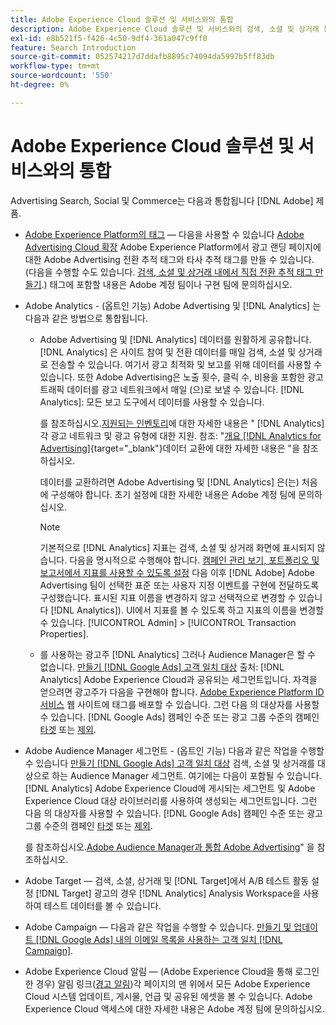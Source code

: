 ```yaml
---
title: Adobe Experience Cloud 솔루션 및 서비스와의 통합
description: Adobe Experience Cloud 솔루션 및 서비스와의 검색, 소셜 및 상거래 통합에 대해 알아봅니다.
exl-id: e8b521f5-f426-4c50-9df4-361a047c9ff0
feature: Search Introduction
source-git-commit: 052574217d7ddafb8895c74094da5997b5ff83db
workflow-type: tm+mt
source-wordcount: '550'
ht-degree: 0%

---
```


# Adobe Experience Cloud 솔루션 및 서비스와의 통합

Advertising Search, Social 및 Commerce는 다음과 통합됩니다 [!DNL Adobe] 제품.

* [Adobe Experience Platform의 태그](https://experienceleague.adobe.com/docs/experience-platform/tags/extensions/client/overview.html) — 다음을 사용할 수 있습니다 [Adobe Advertising Cloud 확장](https://exchange.adobe.com/apps/ec/100155) Adobe Experience Platform에서 광고 랜딩 페이지에 대한 Adobe Advertising 전환 추적 태그와 타사 추적 태그를 만들 수 있습니다. (다음을 수행할 수도 있습니다. [검색, 소셜 및 상거래 내에서 직접 전환 추적 태그 만들기](/help/search-social-commerce/tools/conversion-tag-generate.md).) 태그에 포함할 내용은 Adobe 계정 팀이나 구현 팀에 문의하십시오.

* Adobe Analytics - (옵트인 기능) Adobe Advertising 및 [!DNL Analytics] 는 다음과 같은 방법으로 통합됩니다.

   * Adobe Advertising 및 [!DNL Analytics] 데이터를 원활하게 공유합니다. [!DNL Analytics] 은 사이트 참여 및 전환 데이터를 매일 검색, 소셜 및 상거래로 전송할 수 있습니다. 여기서 광고 최적화 및 보고를 위해 데이터를 사용할 수 있습니다. 또한 Adobe Advertising은 노출 횟수, 클릭 수, 비용을 포함한 광고 트래픽 데이터를 광고 네트워크에서 매일 (으)로 보낼 수 있습니다. [!DNL Analytics]: 모든 보고 도구에서 데이터를 사용할 수 있습니다.

     를 참조하십시오.[지원되는 인벤토리](/help/search-social-commerce/introduction/supported-inventory.md)에 대한 자세한 내용은 &quot; [!DNL Analytics] 각 광고 네트워크 및 광고 유형에 대한 지원. 참조: &quot;[개요 [!DNL Analytics for Advertising]](https://experienceleague.adobe.com/docs/advertising/integrations/analytics/overview.html){target="_blank"}데이터 교환에 대한 자세한 내용은 &quot;을 참조하십시오.

     데이터를 교환하려면 Adobe Advertising 및 [!DNL Analytics] 은(는) 처음에 구성해야 합니다. 초기 설정에 대한 자세한 내용은 Adobe 계정 팀에 문의하십시오.

     >[!NOTE]
     >
     >기본적으로 [!DNL Analytics] 지표는 검색, 소셜 및 상거래 화면에 표시되지 않습니다. 다음을 명시적으로 수행해야 합니다. [캠페인 관리 보기, 포트폴리오 및 보고서에서 지표를 사용할 수 있도록 설정](/help/search-social-commerce/admin/transaction-properties/transaction-property-about.md) 다음 이후 [!DNL Adobe] Adobe Advertising 팀이 선택한 표준 또는 사용자 지정 이벤트를 구현에 전달하도록 구성했습니다. 표시된 지표 이름을 변경하지 않고 선택적으로 변경할 수 있습니다 [!DNL Analytics]). UI에서 지표를 볼 수 있도록 하고 지표의 이름을 변경할 수 있습니다. [!UICONTROL Admin] > [!UICONTROL Transaction Properties].

   * 를 사용하는 광고주 [!DNL Analytics] 그러나 Audience Manager은 할 수 없습니다. [만들기 [!DNL Google Ads] 고객 일치 대상](/help/search-social-commerce/campaign-management/campaigns/google-audience-from-adobe-audience.md) 출처: [!DNL Analytics] Adobe Experience Cloud과 공유되는 세그먼트입니다. 자격을 얻으려면 광고주가 다음을 구현해야 합니다. [Adobe Experience Platform ID 서비스](https://experienceleague.adobe.com/docs/id-service/using/home.html) 웹 사이트에 태그를 배포할 수 있습니다. 그런 다음 의 대상자를 사용할 수 있습니다. [!DNL Google Ads] 캠페인 수준 또는 광고 그룹 수준의 캠페인 [타겟](/help/search-social-commerce/campaign-management/campaigns/audience-targets-manage.md) 또는 [제외](/help/search-social-commerce/campaign-management/campaigns/audience-exclusions-manage.md).

* Adobe Audience Manager 세그먼트 - (옵트인 기능) 다음과 같은 작업을 수행할 수 있습니다 [만들기 [!DNL Google Ads] 고객 일치 대상](/help/search-social-commerce/campaign-management/campaigns/google-audience-from-adobe-audience.md) 검색, 소셜 및 상거래를 대상으로 하는 Audience Manager 세그먼트. 여기에는 다음이 포함될 수 있습니다. [!DNL Analytics] Adobe Experience Cloud에 게시되는 세그먼트 및 Adobe Experience Cloud 대상 라이브러리를 사용하여 생성되는 세그먼트입니다. 그런 다음 의 대상자를 사용할 수 있습니다. [!DNL Google Ads] 캠페인 수준 또는 광고 그룹 수준의 캠페인 [타겟](/help/search-social-commerce/campaign-management/campaigns/audience-targets-manage.md) 또는 [제외](/help/search-social-commerce/campaign-management/campaigns/audience-exclusions-manage.md).

  를 참조하십시오.[Adobe Audience Manager과 통합 Adobe Advertising](https://experienceleague.adobe.com/docs/advertising/integrations/audience-manager/overview.html)&quot; 을 참조하십시오.

* Adobe Target — 검색, 소셜, 상거래 및 [!DNL Target]에서 A/B 테스트 활동 설정 [!DNL Target] 광고의 경우 [!DNL Analytics] Analysis Workspace을 사용하여 테스트 데이터를 볼 수 있습니다.

* Adobe Campaign — 다음과 같은 작업을 수행할 수 있습니다. [만들기 및 업데이트 [!DNL Google Ads] 내의 이메일 목록을 사용하는 고객 일치 [!DNL Campaign]](/help/search-social-commerce/campaign-management/campaigns/google-audience-from-campaign-email-list.md).

* Adobe Experience Cloud 알림 — (Adobe Experience Cloud을 통해 로그인한 경우) 알림 링크([경고 알림](/help/search-social-commerce/assets/notifications-panel.png "경고 알림"))각 페이지의 맨 위에서 모든 Adobe Experience Cloud 시스템 업데이트, 게시물, 언급 및 공유된 에셋을 볼 수 있습니다. Adobe Experience Cloud 액세스에 대한 자세한 내용은 Adobe 계정 팀에 문의하십시오.
